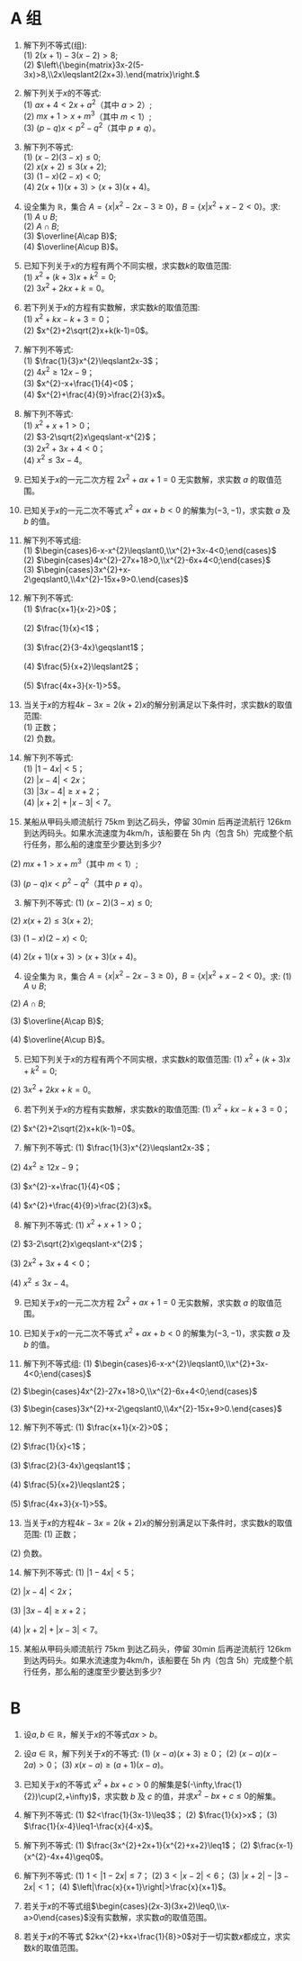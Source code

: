 # A 组
1. 解下列不等式(组):  
   (1) $2(x+1)-3(x-2)>8$;  
   (2) $\left\{\begin{matrix}3x-2(5-3x)>8,\\2x\leqslant2(2x+3).\end{matrix}\right.$  















2. 解下列关于$x$的不等式:  
   (1) $ax+4<2x+a^{2}$（其中 $a>2$）;  
   (2) $mx+1>x+m^{3}$（其中 $m<1$）;  
   (3) $(p-q)x<p^{2}-q^{2}$（其中 $p\neq q$）。  















3. 解下列不等式:  
   (1) $(x-2)(3-x)\leqslant0$;  
   (2) $x(x+2)\leqslant3(x+2)$;  
   (3) $(1-x)(2-x)<0$;  
   (4) $2(x+1)(x+3)>(x+3)(x+4)$。  















4. 设全集为 $\mathbb{R}$，集合 $A=\left\{x|x^{2}-2x-3\geqslant0\right\}$，$B=\left\{x|x^{2}+x-2<0\right\}$。求:  
   (1) $A\cup B$;  
   (2) $A\cap B$;  
   (3) $\overline{A\cap B}$;  
   (4) $\overline{A\cup B}$。  















5. 已知下列关于$x$的方程有两个不同实根，求实数$k$的取值范围:  
   (1) $x^{2}+(k+3)x+k^{2}=0$;  
   (2) $3x^{2}+2kx+k=0$。  















6. 若下列关于$x$的方程有实数解，求实数$k$的取值范围:  
   (1) $x^{2}+kx-k+3=0$；  
   (2) $x^{2}+2\sqrt{2}x+k(k-1)=0$。  















7. 解下列不等式:  
   (1) $\frac{1}{3}x^{2}\leqslant2x-3$；  
   (2) $4x^{2}\geqslant12x-9$；  
   (3) $x^{2}-x+\frac{1}{4}<0$；  
   (4) $x^{2}+\frac{4}{9}>\frac{2}{3}x$。  















8. 解下列不等式:  
   (1) $x^{2}+x+1>0$；  
   (2) $3-2\sqrt{2}x\geqslant-x^{2}$；  
   (3) $2x^{2}+3x+4<0$；  
   (4) $x^{2}\leqslant3x-4$。  















9. 已知关于$x$的一元二次方程 $2x^{2}+ax+1=0$ 无实数解，求实数 $a$ 的取值范围。  















10. 已知关于$x$的一元二次不等式 $x^{2}+ax+b<0$ 的解集为$(-3,-1)$，求实数 $a$ 及 $b$ 的值。  















11. 解下列不等式组:  
    (1) $\begin{cases}6-x-x^{2}\leqslant0,\\x^{2}+3x-4<0;\end{cases}$  
    (2) $\begin{cases}4x^{2}-27x+18>0,\\x^{2}-6x+4<0;\end{cases}$  
    (3) $\begin{cases}3x^{2}+x-2\geqslant0,\\4x^{2}-15x+9>0.\end{cases}$  















12. 解下列不等式:  
    (1) $\frac{x+1}{x-2}>0$； 
    
    (2) $\frac{1}{x}<1$； 
    
    (3) $\frac{2}{3-4x}\geqslant1$； 
    
    (4) $\frac{5}{x+2}\leqslant2$； 
    
    (5) $\frac{4x+3}{x-1}>5$。 

























13. 当关于$x$的方程$4k-3x=2(k+2)x$的解分别满足以下条件时，求实数$k$的取值范围:  
    (1) 正数；  
    (2) 负数。  















14. 解下列不等式:  
    (1) $|1-4x|<5$；  
    (2) $|x-4|<2x$；  
    (3) $|3x-4|\geqslant x+2$；  
    (4) $|x+2|+|x-3|<7$。  















15. 某船从甲码头顺流航行 75km 到达乙码头，停留 30min 后再逆流航行 126km 到达丙码头。如果水流速度为4km/h，该船要在 5h 内（包含 5h）完成整个航行任务，那么船的速度至少要达到多少?  





















(2) $mx+1>x+m^{3}$（其中 $m<1$）; 




















(3) $(p-q)x<p^{2}-q^{2}$（其中 $p\neq q$）。 


















3. 解下列不等式:
(1) $(x-2)(3-x)\leqslant0$;


















(2) $x(x+2)\leqslant3(x+2)$; 


















(3) $(1-x)(2-x)<0$; 
















(4) $2(x+1)(x+3)>(x+3)(x+4)$。 



















4. 设全集为 $\mathbb{R}$，集合 $A=\left\{x|x^{2}-2x-3\geqslant0\right\}$，$B=\left\{x|x^{2}+x-2<0\right\}$。求:
(1) $A\cup B$; 











(2) $A\cap B$; 













(3) $\overline{A\cap B}$; 









(4) $\overline{A\cup B}$。 











5. 已知下列关于$x$的方程有两个不同实根，求实数$k$的取值范围:
(1) $x^{2}+(k+3)x+k^{2}=0$; 


















(2) $3x^{2}+2kx+k=0$。 



















6. 若下列关于$x$的方程有实数解，求实数$k$的取值范围:
(1) $x^{2}+kx-k+3=0$； 



















(2) $x^{2}+2\sqrt{2}x+k(k-1)=0$。 



















7. 解下列不等式:
(1) $\frac{1}{3}x^{2}\leqslant2x-3$； 


















(2) $4x^{2}\geqslant12x-9$；

















(3) $x^{2}-x+\frac{1}{4}<0$； 



















(4) $x^{2}+\frac{4}{9}>\frac{2}{3}x$。



















8. 解下列不等式:
(1) $x^{2}+x+1>0$； 










(2) $3-2\sqrt{2}x\geqslant-x^{2}$； 










(3) $2x^{2}+3x+4<0$； 







(4) $x^{2}\leqslant3x-4$。











9. 已知关于$x$的一元二次方程 $2x^{2}+ax+1=0$ 无实数解，求实数 $a$ 的取值范围。 



















10. 已知关于$x$的一元二次不等式 $x^{2}+ax+b<0$ 的解集为$(-3,-1)$，求实数 $a$ 及 $b$ 的值。 





















11. 解下列不等式组:
 (1) $\begin{cases}6-x-x^{2}\leqslant0,\\x^{2}+3x-4<0;\end{cases}$

 

 

 

 

 

 

 

 

 

 

 (2) $\begin{cases}4x^{2}-27x+18>0,\\x^{2}-6x+4<0;\end{cases}$

 

 

 

 

 

 

 

 

 

 (3) $\begin{cases}3x^{2}+x-2\geqslant0,\\4x^{2}-15x+9>0.\end{cases}$
























12. 解下列不等式:
 (1) $\frac{x+1}{x-2}>0$； 

 

 

 

 

 

 

 

 

 

 (2) $\frac{1}{x}<1$； 

 

 

 

 

 

 

 

 

 


 (3) $\frac{2}{3-4x}\geqslant1$； 

 

 

 

 

 

 

 

 

 (4) $\frac{5}{x+2}\leqslant2$； 

 

 

 

 

 

 

 

 

 

 

 (5) $\frac{4x+3}{x-1}>5$。 






















13. 当关于$x$的方程$4k-3x=2(k+2)x$的解分别满足以下条件时，求实数$k$的取值范围:
 (1) 正数； 

 

 

 

 

 

 

 

 

 (2) 负数。 

























14. 解下列不等式:
 (1) $|1-4x|<5$；

 

 

 

 

 

 

 

 


 (2) $|x-4|<2x$； 

 

 

 

 

 

 

 

 

 

 (3) $|3x-4|\geqslant x+2$； 

 

 

 

 

 

 

 

 

 

 

 


 (4) $|x+2|+|x-3|<7$。 

 

 

 

 

 

 

 

 

 

 

15. 某船从甲码头顺流航行 75km 到达乙码头，停留 30min 后再逆流航行 126km 到达丙码头。如果水流速度为4km/h，该船要在 5h 内（包含 5h）完成整个航行任务，那么船的速度至少要达到多少?























# B
1. 设$a,b\in\mathbb{R}$，解关于$x$的不等式$ax > b$。

















2. 设$a\in\mathbb{R}$，解下列关于$x$的不等式:
(1) $(x-a)(x+3)\geq0$；
(2) $(x-a)(x-2a)>0$； 
(3) $x(x-a)\geq(a+1)(x-a)$。 















3. 已知关于$x$的不等式 $x^{2}+bx+c>0$ 的解集是$(-\infty,\frac{1}{2})\cup(2,+\infty)$，求实数 $b$ 及 $c$ 的值，并求$x^{2}-bx+c\leq0$的解集。















4. 解下列不等式:
(1) $2<\frac{1}{3x-1}\leq3$； 
(2) $\frac{1}{x}>x$； 
(3) $\frac{1}{x-4}\leq1-\frac{x}{4-x}$。















5. 解下列不等式:
(1) $\frac{3x^{2}+2x+1}{x^{2}+x+2}\leq1$； 
(2) $\frac{x-1}{x^{2}-4x+4}\geq0$。 















6. 解下列不等式:
(1) $1<|1-2x|\leq7$；
(2) $3<|x-2|<6$； 
(3) $|x+2|-|3-2x|<1$； 
(4) $\left|\frac{x}{x+1}\right|>\frac{x}{x+1}$。


















7. 若关于$x$的不等式组$\begin{cases}(2x-3)(3x+2)\leq0,\\x-a>0\end{cases}$没有实数解，求实数$a$的取值范围。















8. 若关于$x$的不等式 $2kx^{2}+kx+\frac{1}{8}>0$对于一切实数$x$都成立，求实数$k$的取值范围。









